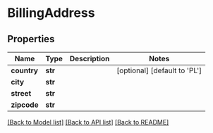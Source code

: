 # BillingAddress

## Properties
Name | Type | Description | Notes
------------ | ------------- | ------------- | -------------
**country** | **str** |  | [optional] [default to 'PL']
**city** | **str** |  | 
**street** | **str** |  | 
**zipcode** | **str** |  | 

[[Back to Model list]](../README.md#documentation-for-models) [[Back to API list]](../README.md#documentation-for-api-endpoints) [[Back to README]](../README.md)


